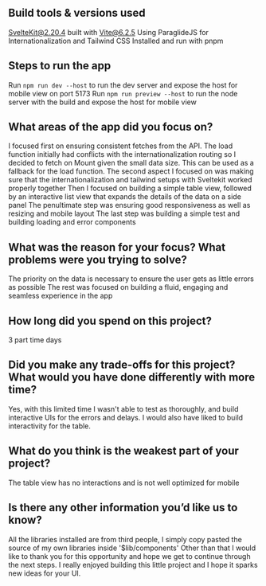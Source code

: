 ## Build tools & versions used
SvelteKit@2.20.4 built with Vite@6.2.5
Using ParaglideJS for Internationalization and Tailwind CSS 
Installed and run with pnpm

## Steps to run the app
Run `npm run dev --host` to run the dev server and expose the host for mobile view on port 5173
Run `npm run preview --host` to run the node server with the build and expose the host for mobile view

## What areas of the app did you focus on?
I focused first on ensuring consistent fetches from the API. 
The load function initially had conflicts with the internationalization routing so I decided to fetch on Mount given the small data size.
This can be used as a fallback for the load function.
The second aspect I focused on was making sure that the internationalization and tailwind setups with Sveltekit worked properly together
Then I focused on building a simple table view, followed by an interactive list view that expands the details of the data on a side panel
The penultimate step was ensuring good responsiveness as well as resizing and mobile layout
The last step was building a simple test and building loading and error components

## What was the reason for your focus? What problems were you trying to solve?
The priority on the data is necessary to ensure the user gets as little errors as possible
The rest was focused on building a fluid, engaging and seamless experience in the app

## How long did you spend on this project?
3 part time days

## Did you make any trade-offs for this project? What would you have done differently with more time?
Yes, with this limited time I wasn't able to test as thoroughly, and build interactive UIs for the errors and delays.
I would also have liked to build interactivity for the table.

## What do you think is the weakest part of your project?
The table view has no interactions and is not well optimized for mobile

## Is there any other information you’d like us to know?
All the libraries installed are from third people, I simply copy pasted the source of my own libraries inside '$lib/components'
Other than that I would like to thank you for this opportunity and hope we get to continue through the next steps. I really enjoyed building 
this little project and I hope it sparks new ideas for your UI.